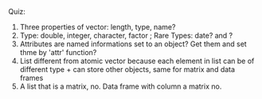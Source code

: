 Quiz:

1. Three properties of vector: length, type, name?
2. Type: double, integer, character, factor ; Rare Types: date? and ?
3. Attributes are named informations set to an object? Get them and set thme by 'attr' function?
4. List different from atomic vector because each element in list can be of different type + can store other objects, same for matrix and data frames
5. A list that is a matrix, no. Data frame with column a matrix no. 
